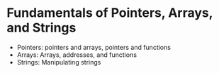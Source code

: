 # Fundamentals of Pointers, Arrays, and Strings

- Pointers: pointers and arrays, pointers and functions
- Arrays: Arrays, addresses, and functions
- Strings: Manipulating strings

